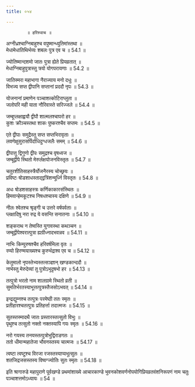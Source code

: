 ```yaml
---
title: ०५४

---
```

            ॥ हरिरुवाच ॥  
अग्नीध्रश्चाग्निबाहुश्च वपुष्मान्ध्युतिमांस्तथा ॥  
मेधामेधातिथिर्भव्यः शबलः पुत्र एव च ॥ 54.1 ॥  
  
ज्योतिष्मान्दशमो जातः पुत्रा ह्येते प्रियव्रतात् ॥  
मेधाग्निबाहुपुत्रास्तु त्रयो योगपरायणाः ॥ 54.2 ॥  
  
जातिस्मरा महाभागा नैराज्याय मनो दधुः ॥  
विभज्य सप्त द्वीपानि सप्तानां प्रददौ नृपः ॥ 54.3 ॥  
  
योजनानां प्रमाणेन पञ्चाशत्कोटिराप्लुता ॥  
जलोपरि मही याता नौरिवास्ते सरिज्जले ॥ 54.4 ॥  
  
जम्बूप्लक्षाह्वयौ द्वीपौ शाल्मलश्चापरो हर ॥  
कुशः क्रौञ्चस्तथा शाकः पुष्करश्चैव सप्तमः ॥ 54.5 ॥  
  
एते द्वीपाः समुद्रैस्तु सप्त सप्तभिरावृताः ॥  
लवणेक्षुसुरासर्पिर्दाधिदुग्धजलैः समम् ॥ 54.6 ॥  
  
द्वीपात्तु द्विगुणो द्वीपः समुद्रश्च वृषध्वज ॥  
जम्बूद्वीपे स्थितो मेरुर्लक्षयोजनविस्तृतः ॥ 54.7 ॥  
  
चतुरशीतिसाहस्त्रैर्योजनैरस्य चोच्छ्रयः ॥  
प्रविष्टः षोडशाधस्ताद्द्वत्रिंशन्मूर्ध्नि विस्तृतः ॥ 54.8 ॥  
  
अधः षोडशसाहस्त्रः कर्णिकाकारसंस्थितः ॥  
हिमवान्हेमकूटश्च निषधश्चास्य दक्षिणे ॥ 54.9 ॥  
  
नीलः श्वेतश्च श्रृङ्गी च उत्तरे वर्षपर्वताः ॥  
प्लक्षादिषु नरा रुद्र ये वसन्ति सनातनाः ॥ 54.10 ॥  
  
शङ्कराथ न तेष्वस्ति युगावस्था कथञ्चन ॥  
जम्बूद्वीपेश्वरात्पुत्रा ह्यग्रीध्नादभवन्नव ॥ 54.11 ॥  
  
नाभिः किम्पुरुषश्चैव हरिवर्षमिला वृतः ॥  
रम्यो हिरण्मयाख्यश्च कुरुर्भद्राश्व एव च ॥ 54.12 ॥  
  
केतुमालो नृपस्तेभ्यस्तत्सञ्ज्ञान् खण्डकान्ददौ ॥  
नाभेस्तु मेरुदेव्यां तु पुत्रोऽभूदृषभो हर ॥ 54.13 ॥  
  
तत्पुत्रो भरतो नाम शालग्रामे स्थितो व्रती ॥  
सुमतिर्भरतस्याभूत्तत्पुत्रस्तैजसोऽभवत् ॥ 54.14 ॥  
  
इन्द्रद्युम्नश्च तत्पुत्रः परमेष्ठी ततः स्मृतः ॥  
प्रतीहारश्चतत्पुत्रः प्रतिहर्त्ता तदात्मजः ॥ 54.15 ॥  
  
सुतस्तस्मादथै जातः प्रस्तारस्तत्सुतो विभुः ॥  
पृथुश्च तत्सुतो नक्तो नक्तस्यापि गयः स्मृतः ॥ 54.16 ॥  
  
नरो गयस्य तनयस्तत्पुत्रोभुद्विराडगतः ॥  
ततो धीमान्महातेजा भौवनस्तस्य चात्मजः ॥ 54.17 ॥  
  
त्वष्टा त्वष्टुश्च विरजा रजस्तस्याप्यभूत्सुतः ॥  
शतजिद्रजसस्तस्य विष्वग्ज्योतिः सुतः स्मृतः ॥ 54.18 ॥  
  
इति श्रागारुडे महापुराणे पूर्वखण्डे प्रथमांशाख्ये आचारकाण्डे भुवनकोशवर्णनोपयोगिप्रियव्रतवंशनिरूपणं नाम चतुः पञ्चाशत्तमोऽध्यायः ॥ 54 ॥